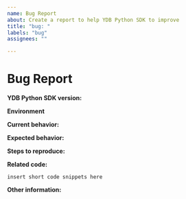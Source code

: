 ```yaml
---
name: Bug Report
about: Create a report to help YDB Python SDK to improve
title: "bug: "
labels: "bug"
assignees: ""

---
```


# Bug Report

**YDB Python SDK version:**

<!-- Please specify commit or tag version. -->

**Environment**

<!-- Please specify Operation System, Python version, CPU architecture -->

**Current behavior:**

<!-- Describe how the bug manifests. -->

**Expected behavior:**

<!-- Describe what the behavior would be without the bug. -->

**Steps to reproduce:**

<!--  Please explain the steps required to duplicate the issue, especially if you are able to provide a sample application. -->

**Related code:**

<!-- If you are able to illustrate the bug or feature request with an example, please provide it here. -->

```
insert short code snippets here
```

**Other information:**

<!-- List any other information that is relevant to your issue. Related issues, suggestions on how to fix, Stack Overflow links, forum links, etc. -->
